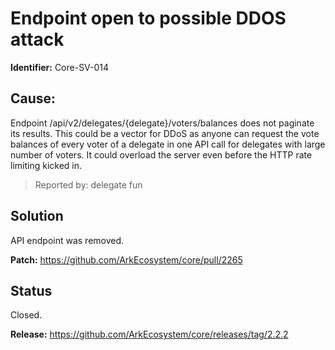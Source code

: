 # Endpoint open to possible DDOS attack
**Identifier:** Core-SV-014

## Cause: 
Endpoint /api/v2/delegates/{delegate}/voters/balances does not paginate its results. This could be a vector for DDoS as anyone can request the vote balances of every voter of a delegate in one API call for delegates with large number of voters. It could overload the server even before the HTTP rate limiting kicked in.

>Reported by: delegate fun

## Solution
API endpoint was removed.

**Patch:** 
https://github.com/ArkEcosystem/core/pull/2265

## Status
Closed.

**Release:** https://github.com/ArkEcosystem/core/releases/tag/2.2.2
